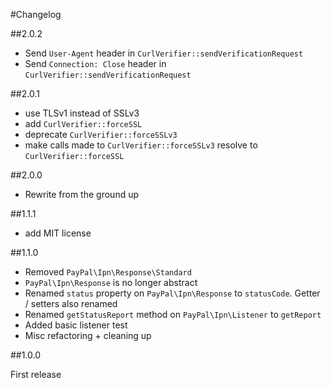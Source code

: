 #Changelog

##2.0.2

- Send `User-Agent` header in `CurlVerifier::sendVerificationRequest`
- Send `Connection: Close` header in `CurlVerifier::sendVerificationRequest`

##2.0.1

- use TLSv1 instead of SSLv3
- add `CurlVerifier::forceSSL`
- deprecate `CurlVerifier::forceSSLv3`
- make calls made to `CurlVerifier::forceSSLv3` resolve to `CurlVerifier::forceSSL`

##2.0.0

- Rewrite from the ground up

##1.1.1

- add MIT license

##1.1.0

- Removed ``PayPal\Ipn\Response\Standard``
- ``PayPal\Ipn\Response`` is no longer abstract
- Renamed ``status`` property on ``PayPal\Ipn\Response`` to ``statusCode``. Getter / setters also renamed
- Renamed ``getStatusReport`` method on ``PayPal\Ipn\Listener`` to ``getReport``
- Added basic listener test
- Misc refactoring + cleaning up

##1.0.0

First release
